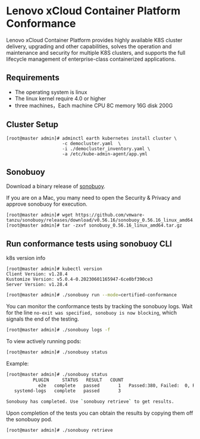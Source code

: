 # Lenovo xCloud Container Platform Conformance 
Lenovo xCloud Container Platform provides highly available K8S cluster delivery, upgrading and other capabilities, solves the operation and maintenance and security for multiple K8S clusters, and supports the full lifecycle management of enterprise-class containerized applications.

## Requirements

- The operating system is linux
- The linux kernel require 4.0 or higher
- three machines，Each machine CPU 8C memory 16G disk 200G

## Cluster Setup
```shell
[root@master admin]# adminctl earth kubernetes install cluster \
                     -c democluster.yaml  \
                     -i ./democluster_inventory.yaml \
                     -a /etc/kube-admin-agent/app.yml
```


## Sonobuoy

Download a binary release of [sonobuoy](https://github.com/vmware-tanzu/sonobuoy/releases/).

If you are on a Mac, you many need to open the Security & Privacy and approve sonobuoy for
execution.

```shell
[root@master admin]# wget https://github.com/vmware-tanzu/sonobuoy/releases/download/v0.56.16/sonobuoy_0.56.16_linux_amd64.tar.gz
[root@master admin]# tar -zxvf sonobuoy_0.56.16_linux_amd64.tar.gz
```

## Run conformance tests using sonobuoy CLI

k8s version info

```
[root@master admin]# kubectl version
Client Version: v1.28.4
Kustomize Version: v5.0.4-0.20230601165947-6ce0bf390ce3
Server Version: v1.28.4
```

```bash
[root@master admin]# ./sonobuoy run --mode=certified-conformance 
````

You can monitor the conformance tests by tracking the sonobuoy logs. Wait for the line `no-exit was specified, sonobuoy is now blocking`, which signals the end of the testing.

```bash
[root@master admin]# ./sonobuoy logs -f
```

To view actively running pods:
```bash
[root@master admin]# ./sonobuoy status
```
Example:
```bash
[root@master admin]# ./sonobuoy status 
          PLUGIN     STATUS   RESULT   COUNT                                PROGRESS
            e2e   complete   passed       1   Passed:380, Failed:  0, Remaining:  0
   systemd-logs   complete   passed       3                                        

Sonobuoy has completed. Use `sonobuoy retrieve` to get results.
```

Upon completion of the tests you can obtain the results by copying them off the sonobuoy pod.

```bash
[root@master admin]# ./sonobuoy retrieve
```